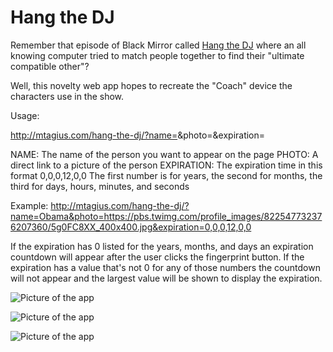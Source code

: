 # Hang the DJ

Remember that episode of Black Mirror called [Hang the DJ](https://en.wikipedia.org/wiki/Hang_the_DJ_(Black_Mirror)) where an all knowing computer tried to match people together to find their "ultimate compatible other"?

Well, this novelty web app hopes to recreate the "Coach" device the characters use in the show.

Usage:

http://mtagius.com/hang-the-dj/?name=<NAME>&photo=<PHOTO>&expiration=<EXPIRATION>

NAME: The name of the person you want to appear on the page
PHOTO: A direct link to a picture of the person
EXPIRATION: The expiration time in this format 0,0,0,12,0,0
The first number is for years, the second for months, the third for days, hours, minutes, and seconds

Example:  http://mtagius.com/hang-the-dj/?name=Obama&photo=https://pbs.twimg.com/profile_images/822547732376207360/5g0FC8XX_400x400.jpg&expiration=0,0,0,12,0,0

If the expiration has 0 listed for the years, months, and days an expiration countdown will appear after the user clicks the fingerprint button.  If the expiration has a value that's not 0 for any of those numbers the countdown will not appear and the largest value will be shown to display the expiration.

![Picture of the app](https://github.com/mtagius/hang-the-dj/blob/master/advertisement-screenshots/1.png)

![Picture of the app](https://github.com/mtagius/hang-the-dj/blob/master/advertisement-screenshots/2.png)

![Picture of the app](https://github.com/mtagius/hang-the-dj/blob/master/advertisement-screenshots/3.png)
